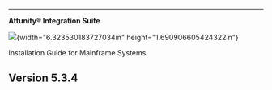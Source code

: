  ---------------------------------------------------------------------------------
  **Attunity® Integration Suite**

  ![](media/image1.emf){width="6.323530183727034in" height="1.690906605424322in"}

  Installation Guide for Mainframe Systems
  
  Version 5.3.4
  ---------------------------------------------------------------------------------


